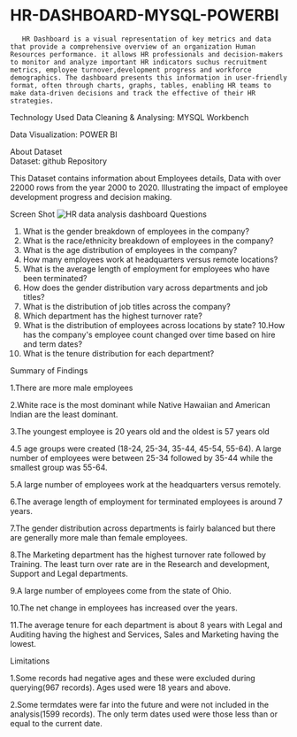 # HR-DASHBOARD-MYSQL-POWERBI

       HR Dashboard is a visual representation of key metrics and data that provide a comprehensive overview of an organization Human Resources performance. it allows HR professionals and decision-makers to monitor and analyze important HR indicators suchus recruitment metrics, employee turnover,development progress and workforce demographics. The dashboard presents this information in user-friendly format, often through charts, graphs, tables, enabling HR teams to make data-driven decisions and track the effective of their HR strategies.

Technology Used
 Data Cleaning & Analysing: MYSQL Workbench
 
 Data Visualization: POWER BI

About Dataset             
 Dataset: github Repository
 
 This Dataset contains information about Employees details, Data with over 22000 rows from the year 2000 to 2020. Illustrating the impact of employee development progress and decision making.

Screen Shot
         ![HR data analysis dashboard](https://github.com/SRIDHAR-BASKARAN/HR-DASHBOARD-MYSQL-POWERBI/assets/142026057/b00fe232-f8b6-45e5-bad1-a8abe768dc15)
Questions
  1. What is the gender breakdown of employees in the company?
  2. What is the race/ethnicity breakdown of employees in the company?
  3. What is the age distribution of employees in the company?
  4. How many employees work at headquarters versus remote locations?
  5. What is the average length of employment for employees who have been terminated?
  6. How does the gender distribution vary across departments and job titles?
  7. What is the distribution of job titles across the company?
  8. Which department has the highest turnover rate?
  9. What is the distribution of employees across locations by state?
  10.How has the company's employee count changed over time based on hire and term dates?
  11. What is the tenure distribution for each department?

Summary of Findings
 
 1.There are more male employees

 2.White race is the most dominant while Native Hawaiian and American Indian are the least dominant.

 3.The youngest employee is 20 years old and the oldest is 57 years old

 4.5 age groups were created (18-24, 25-34, 35-44, 45-54, 55-64). A large number of employees were between 25-34 followed by 35-44 while the smallest group was 55-64.

 5.A large number of employees work at the headquarters versus remotely.

  6.The average length of employment for terminated employees is around 7 years.

  7.The gender distribution across departments is fairly balanced but there are generally more male than female employees.

  8.The Marketing department has the highest turnover rate followed by Training. The least turn over rate are in the Research and development, Support and Legal departments.

  9.A large number of employees come from the state of Ohio.

  10.The net change in employees has increased over the years.

  11.The average tenure for each department is about 8 years with Legal and Auditing having the highest and Services, Sales and Marketing having the lowest.

Limitations
   
   1.Some records had negative ages and these were excluded during querying(967 records). Ages used were 18 years and above.

   2.Some termdates were far into the future and were not included in the analysis(1599 records). The only term dates used were those less than or equal to the current date.
          
